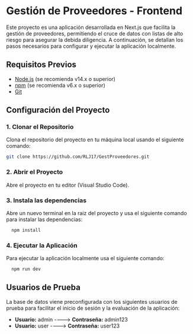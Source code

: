 # Gestión de Proveedores - Frontend

Este proyecto es una aplicación desarrollada en Next.js que facilita la gestión de proveedores, permitiendo el cruce de datos con listas de alto riesgo para asegurar la debida diligencia. A continuación, se detallan los pasos necesarios para configurar y ejecutar la aplicación localmente.


## Requisitos Previos

- [Node.js](https://nodejs.org/) (se recomienda v14.x o superior)
- [npm](https://www.npmjs.com/) (se recomienda v6.x o superior)
- [Git](https://git-scm.com/)

## Configuración del Proyecto

### 1. Clonar el Repositorio

Clona el repositorio del proyecto en tu máquina local usando el siguiente comando:

```bash
git clone https://github.com/RLJ17/GestProveedores.git
```

### 2. Abrir el Proyecto
Abre el proyecto en tu editor (Visual Studio Code).

### 3. Instala las dependencias

Abre un nuevo terminal en la raiz del proyecto y usa el siguiente comando para instalar las dependencias:
```bash
  npm install
```
### 4. Ejecutar la Aplicación

Para ejecutar la aplicación localmente usa el siguiente comando:

```bash
  npm run dev
```

## Usuarios de Prueba

La base de datos viene preconfigurada con los siguientes usuarios de prueba para facilitar el inicio de sesión y la evaluación de la aplicación:

* **Usuario:** admin  ----> **Contraseña:** admin123
* **Usuario:** user ----> **Contraseña:** user123

